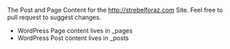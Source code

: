 The Post and Page Content for the http://strebelforaz.com Site.
Feel free to pull request to suggest changes.

* WordPress Page content lives in _pages
* WordPress Post content lives in _posts
